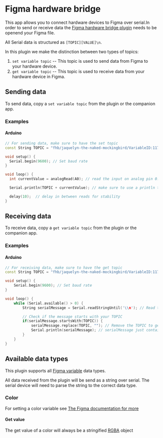 # Figma hardware bridge

This app allows you to connect hardware devices to Figma over serial.In order to send or receive data the [Figma hardware bridge plugin](https://www.figma.com/community/plugin/1373258770799080545/figma-hardware-bridge) needs to be openend your Figma file.

All Serial data is structured as `[TOPIC][VALUE]\n`.

In this plugin we make the distinction between two types of topics:

1. `set variable topic` -- This topic is used to send data from Figma to your hardware device.
1. `get variable topic` -- This topic is used to receive data from your hardware device in Figma.

## Sending data

To send data, copy a `set variable topic` from the plugin or the companion app.

### Examples

#### Arduino

```cpp
// For sending data, make sure to have the set topic
const String TOPIC = "fhb/jaquelyn-the-naked-mockingbird/VariableID:117:7/set";

void setup() {
  Serial.begin(9600); // Set baud rate
}

void loop() {
  int currentValue = analogRead(A0); // read the input on analog pin 0:

  Serial.println(TOPIC + currentValue); // make sure to use a println to mark the end of the value

  delay(10);  // delay in between reads for stability
}
```

## Receiving data

To receive data, copy a `get variable topic` from the plugin or the companion app.

### Examples

#### Arduino

```cpp
// For receiving data, make sure to have the get topic
const String TOPIC = "fhb/jaquelyn-the-naked-mockingbird/VariableID:117:7/get";

void setup() {
    Serial.begin(9600); // Set baud rate
}

void loop() {
    while (Serial.available() > 0) {
        String serialMessage = Serial.readStringUntil('\\n'); // Read to the end of a line

        // Check if the message starts with your TOPIC
        if(serialMessage.startsWith(TOPIC)) {
            serialMessage.replace(TOPIC, ""); // Remove the TOPIC to get the value
            Serial.println(serialMessage); // serialMessage just contains the value now
        }
    }
}
```

## Available data types

This plugin supports all [Figma variable](https://help.figma.com/hc/en-us/articles/15339657135383-Guide-to-variables-in-Figma) data types.

All data received from the plugin will be send as a string over serial. The serial device will need to parse the string to the correct data type.

### Color

For setting a color variable see [The Figma documentation for more](https://www.figma.com/plugin-docs/api/properties/figma-util-rgba/)

#### Get value
The get value of a color will always be a stringified [RGBA](https://www.figma.com/plugin-docs/api/RGB/#RGBA) object
